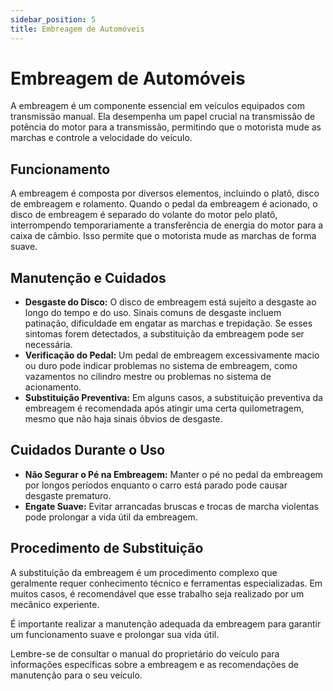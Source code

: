 ```yaml
---
sidebar_position: 5
title: Embreagem de Automóveis
---
```


# Embreagem de Automóveis

A embreagem é um componente essencial em veículos equipados com transmissão manual. Ela desempenha um papel crucial na transmissão de potência do motor para a transmissão, permitindo que o motorista mude as marchas e controle a velocidade do veículo.

## Funcionamento

A embreagem é composta por diversos elementos, incluindo o platô, disco de embreagem e rolamento. Quando o pedal da embreagem é acionado, o disco de embreagem é separado do volante do motor pelo platô, interrompendo temporariamente a transferência de energia do motor para a caixa de câmbio. Isso permite que o motorista mude as marchas de forma suave.

## Manutenção e Cuidados

- **Desgaste do Disco:** O disco de embreagem está sujeito a desgaste ao longo do tempo e do uso. Sinais comuns de desgaste incluem patinação, dificuldade em engatar as marchas e trepidação. Se esses sintomas forem detectados, a substituição da embreagem pode ser necessária.
- **Verificação do Pedal:** Um pedal de embreagem excessivamente macio ou duro pode indicar problemas no sistema de embreagem, como vazamentos no cilindro mestre ou problemas no sistema de acionamento.
- **Substituição Preventiva:** Em alguns casos, a substituição preventiva da embreagem é recomendada após atingir uma certa quilometragem, mesmo que não haja sinais óbvios de desgaste.

## Cuidados Durante o Uso

- **Não Segurar o Pé na Embreagem:** Manter o pé no pedal da embreagem por longos períodos enquanto o carro está parado pode causar desgaste prematuro.
- **Engate Suave:** Evitar arrancadas bruscas e trocas de marcha violentas pode prolongar a vida útil da embreagem.

## Procedimento de Substituição

A substituição da embreagem é um procedimento complexo que geralmente requer conhecimento técnico e ferramentas especializadas. Em muitos casos, é recomendável que esse trabalho seja realizado por um mecânico experiente.

É importante realizar a manutenção adequada da embreagem para garantir um funcionamento suave e prolongar sua vida útil.

Lembre-se de consultar o manual do proprietário do veículo para informações específicas sobre a embreagem e as recomendações de manutenção para o seu veículo.
